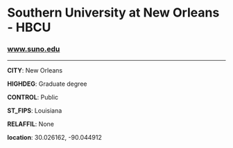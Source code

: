 # Southern University at New Orleans - HBCU
### www.suno.edu
---
**CITY**: New Orleans

**HIGHDEG**: Graduate degree

**CONTROL**: Public

**ST_FIPS**: Louisiana

**RELAFFIL**: None

**location**: 30.026162, -90.044912